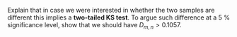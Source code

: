 Explain that in case we were interested in whether the two samples are different this implies
a **two-tailed KS test**. To argue such difference at a $\qty{5}{\percent}$ significance level,
show that we should have $D_{m, n} > \num{0.1057}$.
